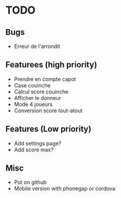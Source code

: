 # TODO

## Bugs

- Erreur de l'arrondit

## Featurees (high priority)

- Prendre en compte capot
- Case couinche
- Calcul score couinche
- Afficher le donneur
- Mode 4 joueurs
- Conversion score tout-atout

## Features (Low priority)

- Add settings page?
- Add score max?

## Misc

- Put on github
- Mobile version with phonegap or cordova

